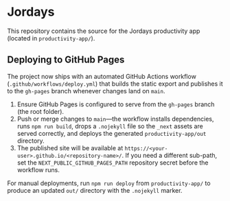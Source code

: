 # Jordays

This repository contains the source for the Jordays productivity app (located in `productivity-app/`).

## Deploying to GitHub Pages

The project now ships with an automated GitHub Actions workflow (`.github/workflows/deploy.yml`) that builds the static export and publishes it to the `gh-pages` branch whenever changes land on `main`.

1. Ensure GitHub Pages is configured to serve from the `gh-pages` branch (the root folder).
2. Push or merge changes to `main`—the workflow installs dependencies, runs `npm run build`, drops a `.nojekyll` file so the `_next` assets are served correctly, and deploys the generated `productivity-app/out` directory.
3. The published site will be available at `https://<your-user>.github.io/<repository-name>/`. If you need a different sub-path, set the `NEXT_PUBLIC_GITHUB_PAGES_PATH` repository secret before the workflow runs.

For manual deployments, run `npm run deploy` from `productivity-app/` to produce an updated `out/` directory with the `.nojekyll` marker.